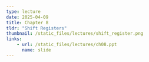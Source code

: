 ```yaml
---
type: lecture
date: 2025-04-09
title: Chapter 8
tldr: "Shift Registers"
thumbnail: /static_files/lectures/shift_register.png
links:
    - url: /static_files/lectures/ch08.ppt
      name: slide
---
```

